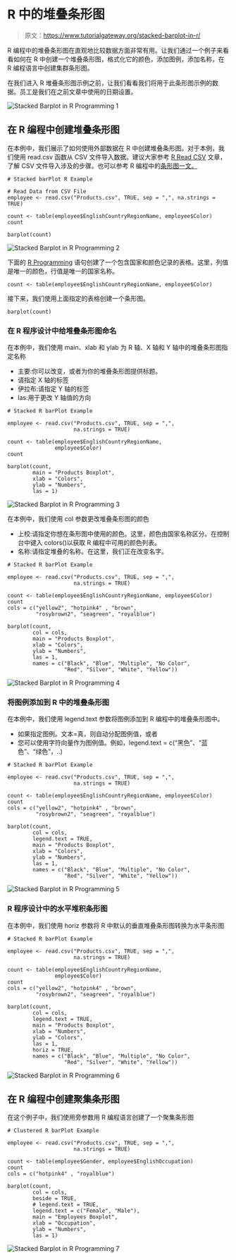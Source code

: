 # R 中的堆叠条形图

> 原文：<https://www.tutorialgateway.org/stacked-barplot-in-r/>

R 编程中的堆叠条形图在直观地比较数据方面非常有用。让我们通过一个例子来看看如何在 R 中创建一个堆叠条形图，格式化它的颜色，添加图例，添加名称，在 R 编程语言中创建集群条形图。

在我们进入 R 堆叠条形图示例之前，让我们看看我们将用于此条形图示例的数据。员工是我们在之前文章中使用的日期设置。

![Stacked Barplot in R Programming 1](img/763fa5e41687f7684ab691c4d3a698bf.png)

## 在 R 编程中创建堆叠条形图

在本例中，我们展示了如何使用外部数据在 R 中创建堆叠条形图。对于本例，我们使用 read.csv 函数从 CSV 文件导入数据。建议大家参考 [R Read CSV](https://www.tutorialgateway.org/r-read-csv-function/) 文章，了解 CSV 文件导入涉及的步骤。也可以参考 R 编程中的[条形图一文。](https://www.tutorialgateway.org/barplot-in-r-programming/)

```
# Stacked barPlot R Example 

# Read Data from CSV File
employee <- read.csv("Products.csv", TRUE, sep = ",", na.strings = TRUE)

count <- table(employee$EnglishCountryRegionName, employee$Color)
count

barplot(count)
```

![Stacked Barplot in R Programming 2](img/bd1752e78f4bc9f61247097067a4183d.png)

下面的 [R Programming](https://www.tutorialgateway.org/r-programming/) 语句创建了一个包含国家和颜色记录的表格。这里，列值是唯一的颜色，行值是唯一的国家名称。

```
count <- table(employee$EnglishCountryRegionName, employee$Color)
```

接下来，我们使用上面指定的表格创建一个条形图。

```
barplot(count)
```

### 在 R 程序设计中给堆叠条形图命名

在本例中，我们使用 main、xlab 和 ylab 为 R 轴、X 轴和 Y 轴中的堆叠条形图指定名称

*   主要:你可以改变，或者为你的堆叠条形图提供标题。
*   请指定 X 轴的标签
*   伊拉布:请指定 Y 轴的标签
*   las:用于更改 Y 轴值的方向

```
# Stacked R barPlot Example 

employee <- read.csv("Products.csv", TRUE, sep = ",", 
                     na.strings = TRUE)

count <- table(employee$EnglishCountryRegionName, 
               employee$Color)
count

barplot(count,
        main = "Products Boxplot",
        xlab = "Colors",
        ylab = "Numbers",
        las = 1)
```

![Stacked Barplot in R Programming 3](img/b87e7463d87b2372d400f8e827dccbe4.png)

在本例中，我们使用 col 参数更改堆叠条形图的颜色

*   上校:请指定你想在条形图中使用的颜色。这里，颜色由国家名称区分。在控制台中键入 colors()以获取 R 编程中可用的颜色列表。
*   名称:请指定堆叠的名称。在这里，我们正在改变名字。

```
# Stacked R barPlot Example 

employee <- read.csv("Products.csv", TRUE, sep = ",", 
                     na.strings = TRUE)

count <- table(employee$EnglishCountryRegionName, employee$Color)
count
cols = c("yellow2", "hotpink4" , "brown", 
         "rosybrown2", "seagreen", "royalblue")

barplot(count,
        col = cols,
        main = "Products Boxplot",
        xlab = "Colors",
        ylab = "Numbers",
        las = 1,
        names = c("Black", "Blue", "Multiple", "No Color", 
                  "Red", "Silver", "White", "Yellow"))
```

![Stacked Barplot in R Programming 4](img/c5344d6a5cc596c7f6b541ee762a5d6d.png)

### 将图例添加到 R 中的堆叠条形图

在本例中，我们使用 legend.text 参数将图例添加到 R 编程中的堆叠条形图中。

*   如果指定图例。文本=真，则自动分配图例值，或者
*   您可以使用字符向量作为图例值。例如，legend.text = c(“黑色”、“蓝色”、“绿色”，..)

```
# Stacked R barPlot Example 

employee <- read.csv("Products.csv", TRUE, sep = ",", 
                     na.strings = TRUE)

count <- table(employee$EnglishCountryRegionName, employee$Color)
count
cols = c("yellow2", "hotpink4" , "brown", 
         "rosybrown2", "seagreen", "royalblue")

barplot(count,
        col = cols,
        legend.text = TRUE,
        main = "Products Boxplot",
        xlab = "Colors",
        ylab = "Numbers",
        las = 1,
        names = c("Black", "Blue", "Multiple", "No Color", 
                  "Red", "Silver", "White", "Yellow"))
```

![Stacked Barplot in R Programming 5](img/f42f0433039205e31750b28a1e6d322c.png)

### R 程序设计中的水平堆积条形图

在本例中，我们使用 horiz 参数将 R 中默认的垂直堆叠条形图转换为水平条形图

```
# Stacked R barPlot Example 

employee <- read.csv("Products.csv", TRUE, sep = ",", 
                     na.strings = TRUE)

count <- table(employee$EnglishCountryRegionName, 
               employee$Color)
count
cols = c("yellow2", "hotpink4" , "brown", 
         "rosybrown2", "seagreen", "royalblue")

barplot(count,
        col = cols,
        legend.text = TRUE,
        main = "Products Boxplot",
        xlab = "Numbers",
        ylab = "Colors",
        las = 1,
        horiz = TRUE,
        names = c("Black", "Blue", "Multiple", "No Color", 
                  "Red", "Silver", "White", "Yellow"))
```

![Stacked Barplot in R Programming 6](img/f53991116bf1438ec396133597b2bdb3.png)

## 在 R 编程中创建聚集条形图

在这个例子中，我们使用旁参数用 R 编程语言创建了一个聚集条形图

```
# Clustered R barPlot Example 

employee <- read.csv("Products.csv", TRUE, sep = ",", 
                     na.strings = TRUE)

count <- table(employee$Gender, employee$EnglishOccupation)
count
cols = c("hotpink4" , "royalblue")

barplot(count,
        col = cols,
        beside = TRUE,
        # legend.text = TRUE,
        legend.text = c("Female", "Male"),
        main = "Employees Boxplot",
        xlab = "Occupation",
        ylab = "Numbers",
        las = 1)
```

![Stacked Barplot in R Programming 7](img/a7ea5c138f3514dc31559986cc686377.png)